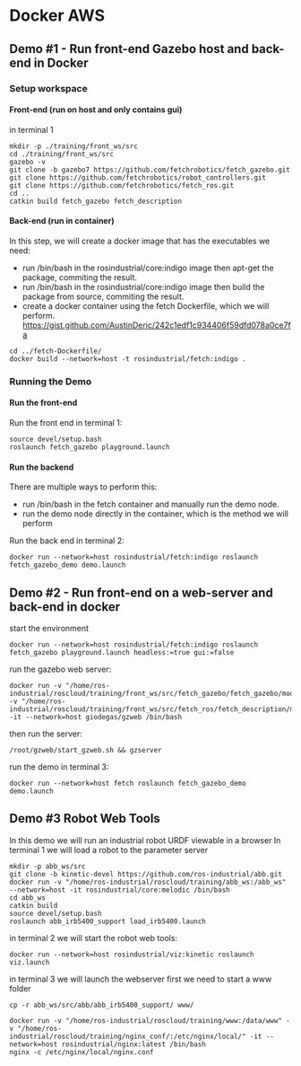 # Docker AWS

## Demo #1 - Run front-end Gazebo host and back-end in Docker
### Setup workspace
#### Front-end (run on host and only contains gui)
in terminal 1 
```
mkdir -p ./training/front_ws/src
cd ./training/front_ws/src
gazebo -v
git clone -b gazebo7 https://github.com/fetchrobotics/fetch_gazebo.git
git clone https://github.com/fetchrobotics/robot_controllers.git
git clone https://github.com/fetchrobotics/fetch_ros.git
cd ..
catkin build fetch_gazebo fetch_description
```
#### Back-end (run in container)
In this step, we will create a docker image that has the executables we need:
 - run /bin/bash in the rosindustrial/core:indigo image then apt-get the package, commiting the result.
 - run /bin/bash in the rosindustrial/core:indigo image then build the package from source, commiting the result.
 - create a docker container using the fetch Dockerfile, which we will perform.
https://gist.github.com/AustinDeric/242c1edf1c934406f59dfd078a0ce7fa
```
cd ../fetch-Dockerfile/
docker build --network=host -t rosindustrial/fetch:indigo .
```
### Running the Demo
#### Run the front-end
Run the front end in terminal 1: 
```
source devel/setup.bash
roslaunch fetch_gazebo playground.launch
```
#### Run the backend
There are multiple ways to perform this:
 - run /bin/bash in the fetch container and manually run the demo node.
 - run the demo node directly in the container, which is the method we will perform
 
Run the back end in terminal 2:
```
docker run --network=host rosindustrial/fetch:indigo roslaunch fetch_gazebo_demo demo.launch
```

## Demo #2 - Run front-end on a web-server and back-end in docker
start the environment
```
docker run --network=host rosindustrial/fetch:indigo roslaunch fetch_gazebo playground.launch headless:=true gui:=false
```
run the gazebo web server:
```
docker run -v "/home/ros-industrial/roscloud/training/front_ws/src/fetch_gazebo/fetch_gazebo/models/test_zone/meshes/:/root/gzweb/http/client/assets/test_zone/meshes/" -v "/home/ros-industrial/roscloud/training/front_ws/src/fetch_ros/fetch_description/meshes:/root/gzweb/http/client/assets/fetch_description/meshes" -it --network=host giodegas/gzweb /bin/bash
```
then run the server:
```
/root/gzweb/start_gzweb.sh && gzserver
```

run the demo in terminal 3:
```
docker run --network=host fetch roslaunch fetch_gazebo_demo demo.launch
```
## Demo #3 Robot Web Tools
In this demo we will run an industrial robot URDF viewable in a browser
In terminal 1 we will load a robot to the parameter server
```
mkdir -p abb_ws/src
git clone -b kinetic-devel https://github.com/ros-industrial/abb.git
docker run -v "/home/ros-industrial/roscloud/training/abb_ws:/abb_ws" --network=host -it rosindustrial/core:melodic /bin/bash
cd abb_ws
catkin build
source devel/setup.bash
roslaunch abb_irb5400_support load_irb5400.launch
```

in terminal 2 we will start the robot web tools:
```
docker run --network=host rosindustrial/viz:kinetic roslaunch viz.launch
```
in terminal 3 we will launch the webserver
first we need to start a www folder
```
cp -r abb_ws/src/abb/abb_irb5400_support/ www/
```
<script src="https://gist.github.com/AustinDeric/e806e6676e6c80590b8562633c7220a4.js"></script>
<script src="https://gist.github.com/AustinDeric/ed046693bed9e55dfbe546fe8d479284.js"></script>

```
docker run -v "/home/ros-industrial/roscloud/training/www:/data/www" -v "/home/ros-industrial/roscloud/training/nginx_conf/:/etc/nginx/local/" -it --network=host rosindustrial/nginx:latest /bin/bash
nginx -c /etc/nginx/local/nginx.conf
```
